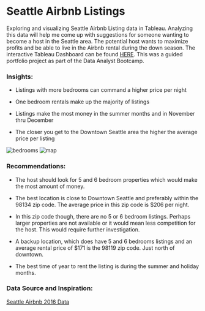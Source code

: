 #  Seattle Airbnb Listings

Exploring and visualizing Seattle Airbnb Listing data in Tableau. Analyzing this data will help me come up with suggestions for someone wanting to become a host in the Seattle area. The potential host wants to maximize profits and be able to live in the Airbnb rental during the down season. The interactive Tableau Dashboard can be found [HERE](https://public.tableau.com/app/profile/jacqueline.alsina/viz/LisingsSeattleAirbnb/Dashboard1). This was a guided portfolio project as part of the Data Analyst Bootcamp. 

 

### Insights: 

- Listings with more bedrooms can command a higher price per night  

- One bedroom rentals make up the majority of listings 

- Listings make the most money in the summer months and in November thru December 

- The closer you get to the Downtown Seattle area the higher the average price per listing  

![bedrooms](https://user-images.githubusercontent.com/126612115/234611675-cc5322a6-cad0-4300-881a-6c8b65d0de6a.png)
![map](https://user-images.githubusercontent.com/126612115/234615575-d121af3f-8b23-4d19-8559-04376b090332.png)



### Recommendations: 

- The host should look for 5 and 6 bedroom properties which would make the most amount of money.  

- The best location is close to Downtown Seattle and preferably within the 98134 zip code. The average price in this zip code is $206 per night.  

- In this zip code though, there are no 5 or 6 bedroom listings. Perhaps larger properties are not available or it would mean less competition for the host. This would require further investigation. 

- A backup location, which does have 5 and 6 bedrooms listings and an average rental price of $171 is the 98119 zip code. Just north of downtown. 

- The best time of year to rent the listing is during the summer and holiday months. 

### Data Source and Inspiration:  

[Seattle Airbnb 2016 Data](https://www.kaggle.com/datasets/alexanderfreberg/airbnb-listings-2016-dataset) 
